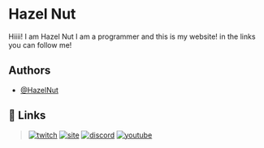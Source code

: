 
# Hazel Nut

Hiiii! I am Hazel Nut I am a programmer and this is my website! in the links you can follow me!

## Authors

- [@HazelNut](https://www.github.com/TheMrRedstone)


## 🔗 Links

> [![twitch](https://img.shields.io/badge/twitch-9e36d6?style=for-the-badge&logo=twitch&logoColor=white)](https://www.twitch.tv/hazelgamedev)
> [![site](https://img.shields.io/badge/website-000?style=for-the-badge&logo=coffeescript&logoColor=white)](https://hazelnut.is-a.dev)
> [![discord](https://img.shields.io/badge/discord-751be3?style=for-the-badge&logo=discord&logoColor=white)](https://discord.gg/FF4zXQcn5d)
> [![youtube](https://img.shields.io/badge/youtube-red?style=for-the-badge&logo=youtube&logoColor=white)](https://www.youtube.com/@hazelnutzhoney)

